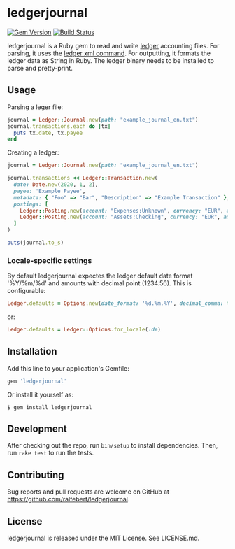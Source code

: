 # ledgerjournal

[![Gem Version](https://badge.fury.io/rb/ledgerjournal.svg)](https://badge.fury.io/rb/ledgerjournal)
[![Build Status](https://travis-ci.org/ralfebert/ledgerjournal.svg?branch=master)](https://travis-ci.org/github/ralfebert/ledgerjournal)

ledgerjournal is a Ruby gem to read and write [ledger](https://www.ledger-cli.org/) accounting files.
For parsing, it uses the [ledger xml command](https://www.ledger-cli.org/3.0/doc/ledger3.html#The-xml-command). For outputting, it formats the ledger data as String in Ruby.
The ledger binary needs to be installed to parse and pretty-print.

## Usage

Parsing a leger file: 

```ruby
journal = Ledger::Journal.new(path: "example_journal_en.txt")
journal.transactions.each do |tx|
  puts tx.date, tx.payee
end
```

Creating a ledger:

```ruby
journal = Ledger::Journal.new(path: "example_journal_en.txt")

journal.transactions << Ledger::Transaction.new(
  date: Date.new(2020, 1, 2),
  payee: 'Example Payee',
  metadata: { "Foo" => "Bar", "Description" => "Example Transaction" },
  postings: [
    Ledger::Posting.new(account: "Expenses:Unknown", currency: "EUR", amount: BigDecimal('1234.56'), metadata: { "Foo" => "Bar", "Description" => "Example Posting" }),
    Ledger::Posting.new(account: "Assets:Checking", currency: "EUR", amount: BigDecimal('-1234.56'))
  ]
)

puts(journal.to_s)
```

### Locale-specific settings

By default ledgerjournal expectes the ledger default date format '%Y/%m/%d' and amounts with decimal point (1234.56). This is configurable:

```ruby
Ledger.defaults = Options.new(date_format: '%d.%m.%Y', decimal_comma: true)
```

or:

```ruby
Ledger.defaults = Ledger::Options.for_locale(:de)
```

## Installation

Add this line to your application's Gemfile:

```ruby
gem 'ledgerjournal'
```

Or install it yourself as:

    $ gem install ledgerjournal

## Development

After checking out the repo, run `bin/setup` to install dependencies. Then, run `rake test` to run the tests.

## Contributing

Bug reports and pull requests are welcome on GitHub at https://github.com/ralfebert/ledgerjournal.

## License

ledgerjournal is released under the MIT License. See LICENSE.md.
